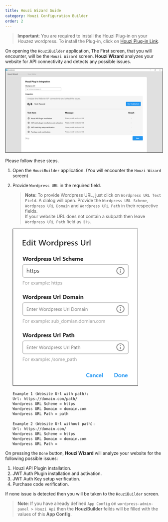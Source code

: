 ```yaml
---
title: Houzi Wizard Guide
category: Houzi Configuration Builder
order: 2
---
```


> **Important**: You are required to install the Houzi Plug-in on your Houzez wordpress. To install the Plug-in, click on [Houzi Plug-in Link](https://github.com/AdilSoomro/houzi-rest-api).

On opening the `HouziBuilder` application, The First screen, that you will encounter, will be the `Houzi Wizard` screen. **Houzi Wizard** analyzes your website for API connectivity and detects any possible issues.

<img src="../../images/houzi-wizard-screenshot-idle.png" alt="houzi-wizard-screenshot-idle" title="houzi-wizard-screenshot-idle" border= "1px solid"/> 

Please follow these steps.

1. Open the `HouziBuilder` application. (You will encounter the `Houzi Wizard` screen)
2. Provide `Wordpress URL` in the required field.

    > **Note**: To provide Wordpress URL, just click on `Wordpress URL Text Field`. A dialog will open. Provide the `Wordpress URL Scheme`, `Wordpress URL Domain` and `Wordpress URL Path` in their respective fields.  
    If your website URL does not contain a subpath then leave `Wordpress URL Path` field as it is.

    <img src="../../images/add-url-screenshot.png" alt="add-url-screenshot" title="add-url-screenshot" height="500" width = "400" border= "1px solid"/> 

    ```
    Example 1 (Website Url with path):
    Url: https://domain.com/path/
    Wordpress URL Scheme = https
    Wordpress URL Domain = domain.com
    Wordpress URL Path = path

    Example 2 (Website Url without path):
    Url: https://domain.com/
    Wordpress URL Scheme = https
    Wordpress URL Domain = domain.com
    Wordpress URL Path = 
    ```
On pressing the `Done` button, **Houzi Wizard** will analyze your website for the following possible issues:

   1. Houzi API Plugin installation.
   2. JWT Auth Plugin installation and activation.
   3. JWT Auth Key setup verification.
   4. Purchase code verification.

   If none issue is detected then you will be taken to the `HouziBuilder` screen. 

> **Note**: If you have already defined `App Config` on `wordpress-admin-panel > Houzi Api` then the **HouziBuilder** feilds will be filled with the values of this **App Config**.